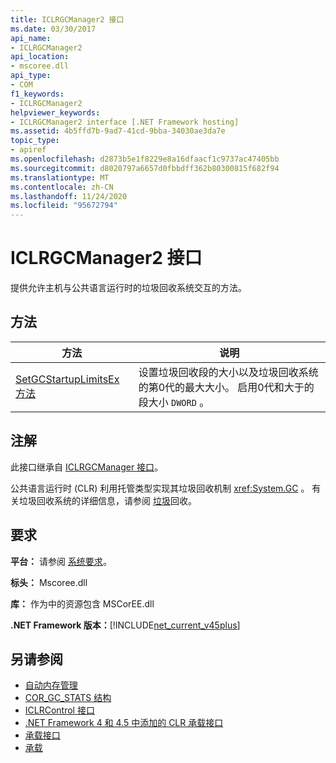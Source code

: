 ```yaml
---
title: ICLRGCManager2 接口
ms.date: 03/30/2017
api_name:
- ICLRGCManager2
api_location:
- mscoree.dll
api_type:
- COM
f1_keywords:
- ICLRGCManager2
helpviewer_keywords:
- ICLRGCManager2 interface [.NET Framework hosting]
ms.assetid: 4b5ffd7b-9ad7-41cd-9bba-34030ae3da7e
topic_type:
- apiref
ms.openlocfilehash: d2873b5e1f8229e8a16dfaacf1c9737ac47405bb
ms.sourcegitcommit: d8020797a6657d0fbbdff362b80300815f682f94
ms.translationtype: MT
ms.contentlocale: zh-CN
ms.lasthandoff: 11/24/2020
ms.locfileid: "95672794"
---
```

# <a name="iclrgcmanager2-interface"></a>ICLRGCManager2 接口

提供允许主机与公共语言运行时的垃圾回收系统交互的方法。  
  
## <a name="methods"></a>方法  
  
|方法|说明|  
|------------|-----------------|  
|[SetGCStartupLimitsEx 方法](iclrgcmanager2-setgcstartuplimitsex-method.md)|设置垃圾回收段的大小以及垃圾回收系统的第0代的最大大小。 启用0代和大于的段大小 `DWORD` 。|  
  
## <a name="remarks"></a>注解  

 此接口继承自 [ICLRGCManager 接口](iclrgcmanager-interface.md)。  
  
 公共语言运行时 (CLR) 利用托管类型实现其垃圾回收机制 <xref:System.GC> 。 有关垃圾回收系统的详细信息，请参阅 [垃圾](../../../standard/garbage-collection/index.md)回收。  
  
## <a name="requirements"></a>要求  

 **平台：** 请参阅 [系统要求](../../get-started/system-requirements.md)。  
  
 **标头：** Mscoree.dll  
  
 **库：** 作为中的资源包含 MSCorEE.dll  
  
 **.NET Framework 版本：**[!INCLUDE[net_current_v45plus](../../../../includes/net-current-v45plus-md.md)]  
  
## <a name="see-also"></a>另请参阅

- [自动内存管理](../../../standard/automatic-memory-management.md)
- [COR_GC_STATS 结构](cor-gc-stats-structure.md)
- [ICLRControl 接口](iclrcontrol-interface.md)
- [.NET Framework 4 和 4.5 中添加的 CLR 承载接口](clr-hosting-interfaces-added-in-the-net-framework-4-and-4-5.md)
- [承载接口](hosting-interfaces.md)
- [承载](index.md)
